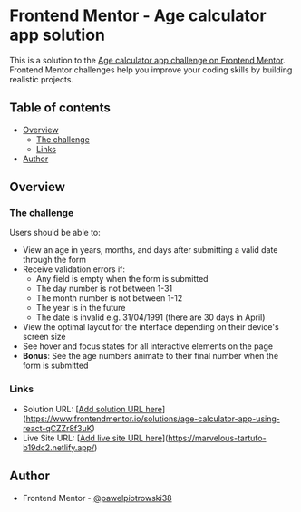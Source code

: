 # Frontend Mentor - Age calculator app solution

This is a solution to the [Age calculator app challenge on Frontend Mentor](https://www.frontendmentor.io/challenges/age-calculator-app-dF9DFFpj-Q). Frontend Mentor challenges help you improve your coding skills by building realistic projects. 

## Table of contents

- [Overview](#overview)
  - [The challenge](#the-challenge)
  - [Links](#links)
- [Author](#author)

## Overview

### The challenge

Users should be able to:

- View an age in years, months, and days after submitting a valid date through the form
- Receive validation errors if:
  - Any field is empty when the form is submitted
  - The day number is not between 1-31
  - The month number is not between 1-12
  - The year is in the future
  - The date is invalid e.g. 31/04/1991 (there are 30 days in April)
- View the optimal layout for the interface depending on their device's screen size
- See hover and focus states for all interactive elements on the page
- **Bonus**: See the age numbers animate to their final number when the form is submitted

### Links

- Solution URL: [[Add solution URL here](https://www.frontendmentor.io/solutions/age-calculator-app-using-react-qCZZr8f3uK)](https://www.frontendmentor.io/solutions/age-calculator-app-using-react-qCZZr8f3uK)
- Live Site URL: [[Add live site URL here](https://marvelous-tartufo-b19dc2.netlify.app/)](https://marvelous-tartufo-b19dc2.netlify.app/)

## Author

- Frontend Mentor - [@pawelpiotrowski38](https://www.frontendmentor.io/profile/pawelpiotrowski38)
